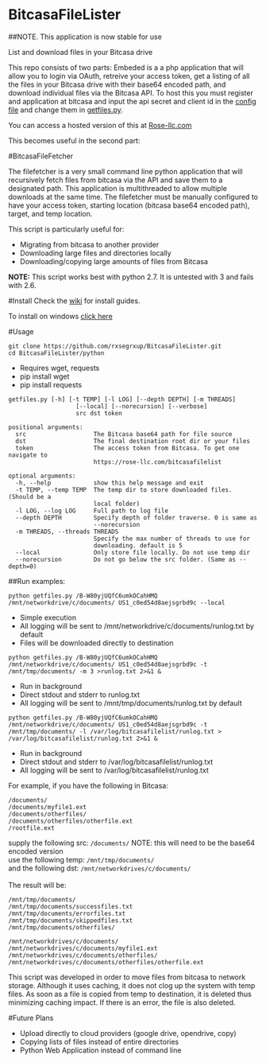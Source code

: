 BitcasaFileLister
=================
##NOTE. This application is now stable for use

List and download files in your Bitcasa drive 

This repo consists of two parts:
Embeded is a a php application that will allow you to login via OAuth, retreive your access token, get a listing of all the files in your Bitcasa drive with their base64 encoded path, and download individual files via the Bitcasa API.
To host this you must register and application at bitcasa and input the api secret and client id in the [config file](https://github.com/rxsegrxup/BitcasaFileLister/blob/master/bitcasa-sdk-php/config.php) and change them in [getfiles.py](https://github.com/rxsegrxup/BitcasaFileLister/blob/master/python/getfiles.py#L193).

You can access a hosted version of this at [Rose-llc.com](https://rose-llc.com/bitcasafilelist/)

This becomes useful in the second part:

#BitcasaFileFetcher


The filefetcher is a very small command line python application that will recursively fetch files from bitcasa via the API and save them to a designated path. This application is multithreaded to allow multiple downloads at the same time.
The filefetcher must be manually configured to have your access token, starting location (bitcasa base64 encoded path), target, and temp location.

This script is particularly useful for:
* Migrating from bitcasa to another provider
* Downloading large files and directories locally
* Downloading/copying large amounts of files from Bitcasa


**NOTE:** This script works best with python 2.7. It is untested with 3 and fails with 2.6.

#Install
Check the [wiki](https://github.com/rxsegrxup/BitcasaFileLister/wiki/) for install guides.

To install on windows [click here](https://github.com/rxsegrxup/BitcasaFileLister/wiki/Windows-install-instructions)

#Usage
```
git clone https://github.com/rxsegrxup/BitcasaFileLister.git
cd BitcasaFileLister/python
```
* Requires wget, requests
* pip install wget
* pip install requests
```
getfiles.py [-h] [-t TEMP] [-l LOG] [--depth DEPTH] [-m THREADS]
                   [--local] [--norecursion] [--verbose]
                   src dst token

positional arguments:
  src                   The Bitcasa base64 path for file source
  dst                   The final destination root dir or your files
  token                 The access token from Bitcasa. To get one navigate to
                        https://rose-llc.com/bitcasafilelist

optional arguments:
  -h, --help            show this help message and exit
  -t TEMP, --temp TEMP  The temp dir to store downloaded files. (Should be a
                        local folder)
  -l LOG, --log LOG     Full path to log file
  --depth DEPTH         Specify depth of folder traverse. 0 is same as
                        --norecursion
  -m THREADS, --threads THREADS
                        Specify the max number of threads to use for
                        downloading. default is 5
  --local               Only store file locally. Do not use temp dir
  --norecursion         Do not go below the src folder. (Same as --depth=0)
```
##Run examples:
```
python getfiles.py /B-W80yjUQfC6umkOCahHMQ /mnt/networkdrive/c/documents/ US1_c0ed54d8aejsgrbd9c --local
```
* Simple execution
* All logging will be sent to /mnt/networkdrive/c/documents/runlog.txt by default
* Files will be downloaded directly to destination
```
python getfiles.py /B-W80yjUQfC6umkOCahHMQ /mnt/networkdrive/c/documents/ US1_c0ed54d8aejsgrbd9c -t /mnt/tmp/documents/ -m 3 >runlog.txt 2>&1 &
```
* Run in background
* Direct stdout and stderr to runlog.txt
* All logging will be sent to /mnt/tmp/documents/runlog.txt by default
```
python getfiles.py /B-W80yjUQfC6umkOCahHMQ /mnt/networkdrive/c/documents/ US1_c0ed54d8aejsgrbd9c -t /mnt/tmp/documents/ -l /var/log/bitcasafilelist/runlog.txt > /var/log/bitcasafilelist/runlog.txt 2>&1 &
```
* Run in background
* Direct stdout and stderr to /var/log/bitcasafilelist/runlog.txt
* All logging will be sent to /var/log/bitcasafilelist/runlog.txt



For example, if you have the following in Bitcasa:

```
/documents/
/documents/myfile1.ext
/documents/otherfiles/
/documents/otherfiles/otherfile.ext
/rootfile.ext
```

supply the following src: ```/documents/``` NOTE: this will need to be the base64 encoded version<br>
use the following temp: ```/mnt/tmp/documents/```<br>
and the following dst: ```/mnt/networkdrives/c/documents/```<br>
<br>The result will be:

```
/mnt/tmp/documents/
/mnt/tmp/documents/successfiles.txt
/mnt/tmp/documents/errorfiles.txt
/mnt/tmp/documents/skippedfiles.txt
/mnt/tmp/documents/otherfiles/

/mnt/networkdrives/c/documents/
/mnt/networkdrives/c/documents/myfile1.ext
/mnt/networkdrives/c/documents/otherfiles/
/mnt/networkdrives/c/documents/otherfiles/otherfile.ext
```

This script was developed in order to move files from bitcasa to network storage. Although it uses caching, it does not clog up the system with temp files.
As soon as a file is copied from temp to destination, it is deleted thus minimizing caching impact. If there is an error, the file is also deleted.

#Future Plans


* Upload directly to cloud providers (google drive, opendrive, copy)
* Copying lists of files instead of entire directories
* Python Web Application instead of command line
